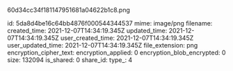 60d34cc34f181147951681a04622b1c8.png

id: 5da8d4be16c64bb4876f000544344537
mime: image/png
filename: 
created_time: 2021-12-07T14:34:19.345Z
updated_time: 2021-12-07T14:34:19.345Z
user_created_time: 2021-12-07T14:34:19.345Z
user_updated_time: 2021-12-07T14:34:19.345Z
file_extension: png
encryption_cipher_text: 
encryption_applied: 0
encryption_blob_encrypted: 0
size: 132094
is_shared: 0
share_id: 
type_: 4